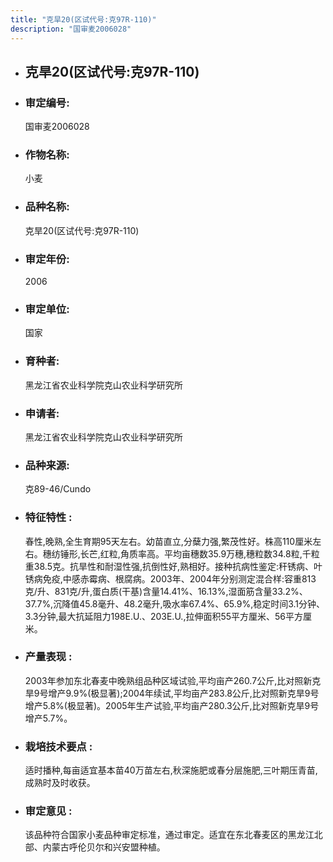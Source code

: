 ```yaml
---
title: "克旱20(区试代号:克97R-110)"
description: "国审麦2006028"
---
```

* ## 克旱20(区试代号:克97R-110)
* ###  审定编号:  
   国审麦2006028

*  ### 作物名称:  
   小麦

*   ###  品种名称: 
    克旱20(区试代号:克97R-110)

*   ### 审定年份: 
    2006

*   ### 审定单位:  
    国家

*   ### 育种者:  
    黑龙江省农业科学院克山农业科学研究所

*   ### 申请者:  
    黑龙江省农业科学院克山农业科学研究所

*   ### 品种来源:  
    克89-46/Cundo

*   ### 特征特性 : 
    春性,晚熟,全生育期95天左右。幼苗直立,分蘖力强,繁茂性好。株高110厘米左右。穗纺锤形,长芒,红粒,角质率高。平均亩穗数35.9万穗,穗粒数34.8粒,千粒重38.5克。抗旱性和耐湿性强,抗倒性好,熟相好。接种抗病性鉴定:秆锈病、叶锈病免疫,中感赤霉病、根腐病。2003年、2004年分别测定混合样:容重813克/升、831克/升,蛋白质(干基)含量14.41%、16.13%,湿面筋含量33.2%、37.7%,沉降值45.8毫升、48.2毫升,吸水率67.4%、65.9%,稳定时间3.1分钟、3.3分钟,最大抗延阻力198E.U.、203E.U.,拉伸面积55平方厘米、56平方厘米。

*   ### 产量表现 : 
    2003年参加东北春麦中晚熟组品种区域试验,平均亩产260.7公斤,比对照新克旱9号增产9.9%(极显著);2004年续试,平均亩产283.8公斤,比对照新克旱9号增产5.8%(极显著)。2005年生产试验,平均亩产280.3公斤,比对照新克旱9号增产5.7%。

*   ### 栽培技术要点 : 
    适时播种,每亩适宜基本苗40万苗左右,秋深施肥或春分层施肥,三叶期压青苗,成熟时及时收获。

*   ### 审定意见 : 
    该品种符合国家小麦品种审定标准，通过审定。适宜在东北春麦区的黑龙江北部、内蒙古呼伦贝尔和兴安盟种植。

